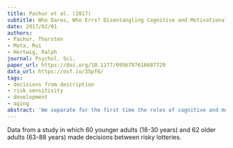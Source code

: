 ```yaml
---
title: Pachur et al. (2017)
subtitle: Who Dares, Who Errs? Disentangling Cognitive and Motivational Roots of Age Differences in Decisions Under Risk
date: 2017/02/01
authors:
- Pachur, Thorsten
- Mata, Rui
- Hertwig, Ralph
journal: Psychol. Sci.
paper_url: https://doi.org/10.1177/0956797616687729
data_url: https://osf.io/35pf6/
tags:
- decisions from description
- risk sensitivity
- development
- aging
abstract: 'We separate for the first time the roles of cognitive and motivational factors in shaping age differences in decision making under risk. Younger and older adults completed gain, loss, and mixed-domain choice problems as well as measures of cognitive functioning and affect. The older adults decision quality was lower than the younger adults in the loss domain, and this age difference was attributable to the older adults lower cognitive abilities. In addition, the older adults chose the more risky option more often than the younger adults in the gain and mixed domains; this difference in risk aversion was attributable to less pronounced negative affect among the older adults. Computational modeling with a hierarchical Bayesian implementation of cumulative prospect theory revealed that the older adults had higher response noise and more optimistic decision weights for gains than did the younger adults. Moreover, the older adults showed no loss aversion, a finding that supports a positivity-focus (rather than a loss-prevention) view of motivational reorientation in older age.'
---
```


Data from a study in which 60 younger adults (18-30 years) and 62 older adults (63-88 years) made decisions between risky lotteries.
